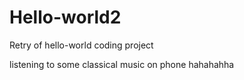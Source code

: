 # Hello-world2

Retry of hello-world coding project

listening to some classical music on phone hahahahha
